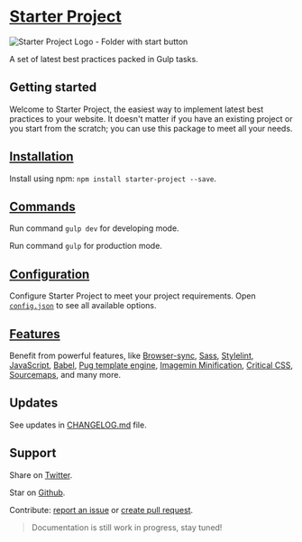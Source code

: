 # [Starter Project](https://starter.silvestarbistrovic.from.hr)

![Starter Project Logo - Folder with start button](https://raw.githubusercontent.com/maliMirkec/starter-project/master/src/gfx/png/starter-project.png)

A set of latest best practices packed in Gulp tasks.

## Getting started
Welcome to Starter Project, the easiest way to implement latest best practices to your website. It doesn't matter if you have an existing project or you start from the scratch; you can use this package to meet all your needs.

## [Installation](https://starter.silvestarbistrovic.from.hr/installation/)

Install using npm: `npm install starter-project --save`.

## [Commands](https://starter.silvestarbistrovic.from.hr/installation/)

Run command `gulp dev` for developing mode.

Run command `gulp` for production mode.

## [Configuration](https://starter.silvestarbistrovic.from.hr/configuration/)

Configure Starter Project to meet your project requirements. Open [`config.json`](https://github.com/maliMirkec/starter-project/blob/master/config.json) to see all available options.

## [Features](https://starter.silvestarbistrovic.from.hr/features/)

Benefit from powerful features, like [Browser-sync](https://www.browsersync.io/), [Sass](http://sass-lang.com/), [Stylelint](https://stylelint.io/), [JavaScript](https://developer.mozilla.org/bm/docs/Web/JavaScript), [Babel](https://babeljs.io/), [Pug template engine](https://pugjs.org/api/getting-started.html), [Imagemin Minification](https://www.npmjs.com/package/gulp-imagemin), [Critical CSS](https://www.smashingmagazine.com/2015/08/understanding-critical-css/), [Sourcemaps](https://www.npmjs.com/package/gulp-sourcemaps), and many more.

## Updates

See updates in [CHANGELOG.md](https://github.com/maliMirkec/starter-project/blob/master/CHANGELOG.md) file.

## Support

Share on [Twitter](https://twitter.com/intent/tweet?url=https://starter.silvestarbistrovic.from.hr&text=Starter%20Project%20-%20A%20set%20of%20latest%20best%20practices%20packed%20in%20Gulp%20tasks&via=malimirkeccita).

Star on [Github](https://github.com/maliMirkec/starter-project).

Contribute: [report an issue](https://github.com/maliMirkec/starter-project/issues/new) or [create pull request](https://github.com/maliMirkec/starter-project/compare).

> Documentation is still work in progress, stay tuned!
